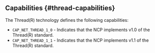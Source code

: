 ## Capabilities {#thread-capabilities}

The Thread(R) technology defines the following capabilities:

* `CAP_NET_THREAD_1_0` - Indicates that the NCP implements v1.0 of the Thread(R) standard.
* `CAP_NET_THREAD_1_1` - Indicates that the NCP implements v1.1 of the Thread(R) standard.
